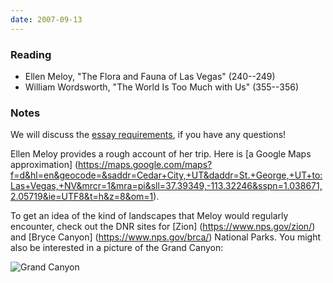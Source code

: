 ```yaml
---
date: 2007-09-13
---
```


### Reading

* Ellen Meloy, "The Flora and Fauna of Las Vegas" (240--249)
* William Wordsworth, "The World Is Too Much with Us" (355--356)

### Notes

We will discuss the [essay requirements](/was/teaching/nature-literature/essay), if you have any questions!

Ellen Meloy provides a rough account of her trip. Here is [a Google Maps approximation] (https://maps.google.com/maps?f=d&hl=en&geocode=&saddr=Cedar+City,+UT&daddr=St.+George,+UT+to:Las+Vegas,+NV&mrcr=1&mra=pi&sll=37.39349,-113.32246&sspn=1.038671,2.05719&ie=UTF8&t=h&z=8&om=1).

To get an idea of the kind of landscapes that Meloy would regularly encounter, check out the DNR sites for [Zion] (https://www.nps.gov/zion/) and [Bryce Canyon] (https://www.nps.gov/brca/) National Parks. You might also be interested in a picture of the Grand Canyon:

![Grand Canyon](/images/etc/grand_canyon.jpg "A view from somewhere on the south rim of the Grand Canyon.")
